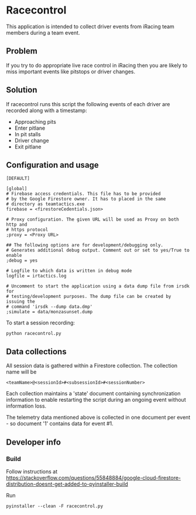 # Racecontrol

This application is intended to collect driver events from iRacing team
members during a team event.

## Problem

If you try to do appropriate live race control in iRacing then you are likely
to miss important events like pitstops or driver changes.

## Solution

If racecontrol runs this script the following events of each driver are
recorded along with a timestamp:

* Approaching pits
* Enter pitlane
* In pit stalls
* Driver change
* Exit pitlane

## Configuration and usage

	[DEFAULT]
	
	[global]
	# Firebase access credentials. This file has to be provided
	# by the Google Firestore owner. It has to placed in the same
	# directory as teamtactics.exe
	firebase = <firestoreCedentials.json>

	# Proxy configuration. The given URL will be used as Proxy on both http and 
	# https protocol
	;proxy = <Proxy URL>

	## The following options are for development/debugging only. 
	# Generates additional debug output. Comment out or set to yes/True to enable
	;debug = yes

	# Logfile to which data is written in debug mode 
	logfile = irtactics.log

	# Uncomment to start the application using a data dump file from irsdk for 
	# testing/development purposes. The dump file can be created by issuing the 
	# command 'irsdk --dump data.dmp'
	;simulate = data/monzasunset.dump

To start a session recording:

	python racecontrol.py
	
## Data collections

All session data is gathered within a Firestore collection. The collection name will be

	<teamName>@<sessionId>#<subsessionId>#<sessionNumber>
	

Each collection maintains a 'state' document containing synchronization information to enable restarting
the script during an ongoing event without information loss. 

The telemetry data mentioned above is collected in one document per event - so document
'1' contains data for event #1.


## Developer info
### Build

Follow instructions at 
https://stackoverflow.com/questions/55848884/google-cloud-firestore-distribution-doesnt-get-added-to-pyinstaller-build

Run

    pyinstaller --clean -F racecontrol.py
